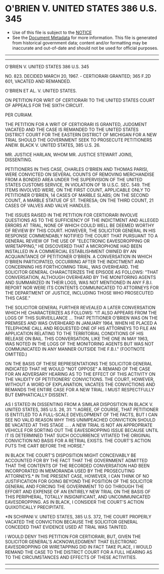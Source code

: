 ---
---

# O'BRIEN V. UNITED STATES 386 U.S. 345

* Use of this file is subject to the [NOTICE](https://github.com/publicdocs/notice/blob/master/NOTICE)
* See the [Document Metadata](../../../) for more information.
  This file is generated from historical government data; content and/or formatting may be inaccurate and out-of-date and should not be used for official purposes.

----------
----------

O'BRIEN V. UNITED STATES 386 U.S. 345

NO. 823.  DECIDED MARCH 20, 1967.  - CERTIORARI GRANTED; 365 F.2D 601, VACATED AND REMANDED.

O'BRIEN ET AL. V. UNITED STATES.

ON PETITION FOR WRIT OF CERTIORARI TO THE UNITED STATES COURT OF APPEALS FOR THE SIXTH CIRCUIT.

PER CURIAM.

THE PETITION FOR A WRIT OF CERTIORARI IS GRANTED, JUDGMENT VACATED AND THE CASE IS REMANDED TO THE UNITED STATES DISTRICT COURT FOR THE EASTERN DISTRICT OF MICHIGAN FOR A NEW TRIAL SHOULD THE GOVERNMENT SEEK TO PROSECUTE PETITIONERS ANEW.  BLACK V. UNITED STATES, 385 U.S. 26.

MR. JUSTICE HARLAN, WHOM MR. JUSTICE STEWART JOINS, DISSENTING.

PETITIONERS IN THIS CASE, CHARLES O'BRIEN AND THOMAS PARISI, WERE CONVICTED ON SEVERAL COUNTS OF REMOVING MERCHANDISE FROM A BONDED AREA UNDER THE SUPERVISION OF THE UNITED STATES CUSTOMS SERVICE, IN VIOLATION OF 18 U.S.C. SEC. 549.  THE ITEMS INVOLVED WERE, ON THE FIRST COUNT, APPLICABLE ONLY TO PETITIONER O'BRIEN, 14 CASES OF MARBLE SLABS; ON THE SECOND COUNT, A MARBLE STATUE OF ST. THERESA; ON THE THIRD COUNT, 21 CASES OF VALVES AND VALVE HANDLES.

THE ISSUES RAISED IN THE PETITION FOR CERTIORARI INVOLVE QUESTIONS AS TO THE SUFFICIENCY OF THE INDICTMENT AND ALLEGED ERRORS AT TRIAL, NONE OF WHICH COULD WELL BE DEEMED WORTHY OF REVIEW BY THIS COURT.  HOWEVER, THE SOLICITOR GENERAL IN HIS RESPONSE COMMENDABLY NOTIFIED THE COURT THAT PURSUANT TO A GENERAL REVIEW OF THE USE OF "ELECTRONIC EAVESDROPPING OR WIRETAPPING," HE DISCOVERED THAT A MICROPHONE HAD BEEN INSTALLED IN A COMMERCIAL ESTABLISHMENT OWNED BY AN ACQUAINTANCE OF PETITIONER O'BRIEN.  A CONVERSATION IN WHICH O'BRIEN PARTICIPATED, OCCURRING AFTER THE INDICTMENT AND CONCERNING HIS FORTHCOMING TRIAL, WAS OVERHEARD.  THE SOLICITOR GENERAL CHARACTERIZES THE EPISODE AS FOLLOWS:  "THAT CONVERSATION, ALTHOUGH OVERHEARD BY THE MONITORING AGENTS AND SUMMARIZED IN THEIR LOGS, WAS NOT MENTIONED IN ANY F.B.I. REPORT NOR WERE ITS CONTENTS COMMUNICATED TO ATTORNEYS FOR THE DEPARTMENT OF JUSTICE, INCLUDING THOSE WHO PROSECUTED THIS CASE."

THE SOLICITOR GENERAL FURTHER REVEALED A LATER CONVERSATION WHICH HE CHARACTERIZES AS FOLLOWS: "IT ALSO APPEARS FROM THE LOGS OF THIS SURVEILLANCE  ...  THAT PETITIONER O'BRIEN WAS ON THE PREMISES AND WAS OVERHEARD IN JANUARY 1964, WHEN HE PLACED A TELEPHONE CALL AND REQUESTED ONE OF HIS ATTORNEYS TO FILE AN APPLICATION RELATING TO THE TERRITORIAL CONDITIONS OF HIS RELEASE ON BAIL.  THIS CONVERSATION, LIKE THE ONE IN MAY 1963, WAS NOTED IN THE LOGS OF THE MONITORING AGENTS BUT WAS NOT COMMUNICATED IN ANY MANNER OUTSIDE THE F.B.I."  (FOOTNOTE OMITTED.)

ON THE BASIS OF THESE REPRESENTATIONS THE SOLICITOR GENERAL INDICATED THAT HE WOULD "NOT OPPOSE" A REMAND OF THE CASE FOR AN ADVERSARY HEARING AS TO THE EFFECT OF THIS ACTIVITY ON THE VALIDITY OF PETITIONERS' CONVICTIONS.  THE COURT, HOWEVER, WITHOUT A WORD OF EXPLANATION, VACATES THE CONVICTIONS AND REMANDS THE ENTIRE CASE FOR A NEW TRIAL.  I MUST RESPECTFULLY BUT EMPHATICALLY DISSENT.

AS I STATED IN DISSENTING FROM A SIMILAR DISPOSITION IN BLACK V. UNITED STATES, 385 U.S. 26, 31: "I AGREE, OF COURSE, THAT PETITIONER IS ENTITLED TO A FULL-SCALE DEVELOPMENT OF THE FACTS, BUT I CAN SEE NO VALID REASON WHY THIS UNIMPEACHED CONVICTION SHOULD BE VACATED AT THIS STAGE  ...  .  A NEW TRIAL IS NOT AN APPROPRIATE VEHICLE FOR SORTING OUT THE EAVESDROPPING ISSUE BECAUSE UNTIL IT IS DETERMINED THAT SUCH OCCURRENCE VITIATED THE ORIGINAL CONVICTION NO BASIS FOR A RETRIAL EXISTS.  THE COURT'S ACTION PUTS THE CART BEFORE THE HORSE."

IN BLACK THE COURT'S DISPOSITION MIGHT CONCEIVABLY BE ACCOUNTED FOR BY THE FACT THAT THE GOVERNMENT ADMITTED THAT THE CONTENTS OF THE RECORDED CONVERSATION HAD BEEN INCORPORATED IN MEMORANDA USED BY THE PROSECUTING ATTORNEYS.\*  IN THE PRESENT CASE, HOWEVER, I CAN THINK OF NO JUSTIFICATION FOR GOING BEYOND THE POSITION OF THE SOLICITOR GENERAL AND FORCING THE GOVERNMENT TO GO THROUGH THE EFFORT AND EXPENSE OF AN ENTIRELY NEW TRIAL ON THE BASIS OF THIS PERIPHERAL, TOTALLY INSIGNIFICANT, AND UNCOMMUNICATED EAVESDROPPING.  AS IN BLACK, I CONSIDER THE COURT'S ACTION QUIXOTICALLY PRECIPITATE.

\*IN SCHIPANI V. UNITED STATES, 385 U.S. 372, THE COURT PROPERLY VACATED THE CONVICTION BECAUSE THE SOLICITOR GENERAL CONCEDED THAT EVIDENCE USED AT TRIAL WAS TAINTED.

I WOULD DENY THIS PETITION FOR CERTIORARI, BUT, GIVEN THE SOLICITOR GENERAL'S ACKNOWLEDGMENT THAT ELECTRONIC EAVESDROPPING OR WIRETAPPING DID IN FACT TAKE PLACE, I WOULD REMAND THE CASE TO THE DISTRICT COURT FOR A FULL HEARING AS TO THE CIRCUMSTANCES AND EFFECTS OF THESE ACTIVITIES.


----------
----------

